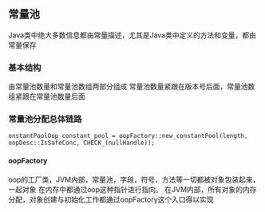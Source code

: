 ## 常量池
Java类中绝大多数信息都由常量描述，尤其是Java类中定义的方法和变量，都由常量保存

### 基本结构
由常量池数量和常量池数组两部分组成
常量池数量紧跟在版本号后面，常量池数组紧跟在常量池数量后面

### 常量池分配总体链路
``
onstantPoolOop constant_pool = oopFactory::new_constantPool(length, 
    oopDesc::IsSafeConc,
    CHECK_(nullHandle));
`` <br>
#### oopFactory
oop的工厂类，JVM内部，常量池，字段，符号，方法等一切都被对象包装起来，一起对象
在内存中都通过oop这种指针进行指向。
在JVM内部，所有对象的内存分配，对象创建与初始化工作都通过oopFactory这个入口得以实现
